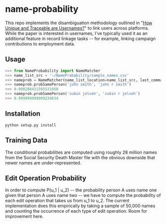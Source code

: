 name-probability
================

This repo implements the disambiguation methodology outlined in "<a href="http://planete.inrialpes.fr/papers/high_entropy.pdf">How Unique and Traceable are Usernames?</a>" to link users across platforms. While the paper is interested in usernames, I've typically used it as an additional feature in record linkage tasks -- for example, linking campaign contributions to employment data.

Usage
--------------
```python
>>> from NameProbability import NameMatcher
>>> name_list_src = '~/NameProbability/sample_names.csv'
>>> nameprob = NameMatcher(name_list_location=name_list_src, last_comma_first=True)
>>> nameprob.probSamePerson('john smith', 'john r smith')
>>> 0.008288431595531668
>>> nameprob.probSamePerson('zubin jelveh', 'zubin r jelveh')
>>> 0.999999999999234634
```



Installation
--------------
```
python setup.py install
```

Training Data
--------------

The conditional probabilities are computed using roughly 28 million names from the Social Security Death Master file with the obvious downside that newer names are under-represented.

Edit Operation Probability
--------------
In order to compute P(u_1 | u_2) -- the probability person A uses name one given that person A uses name two -- we have to compute the probability of each edit operation that takes us from u_1 to u_2. The current implementation does this empirically by taking a sample of 50,000 names and counting the occurrence of each type of edit operation. Room for improvement here.
